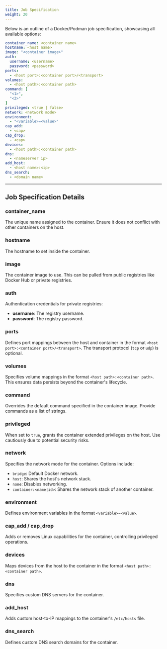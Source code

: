 ```yaml
---
title: Job Specification
weight: 20
---
```


Below is an outline of a Docker/Podman job specification, showcasing all available options:

```yaml
container_name: <container name>
hostname: <host name>
image: "<container image>"
auth:
  username: <username>
  password: <password>
ports:
  - <host port>:<container port>/<transport>
volumes:
  - <host path>:<container path>
command: [
  "<1>",
  "<2>"
]
privileged: <true | false>
network: <network mode>
environment:
  - "<variable>=<value>"
cap_add:
  - <cap>
cap_drop:
  - <cap>
devices:
  - <host path>:<container path>
dns:
  - <nameserver ip>
add_host:
  - <host name>:<ip>
dns_search:
  - <domain name>
```

---

## Job Specification Details

### **container_name**
The unique name assigned to the container. Ensure it does not conflict with other containers on the host.

### **hostname**
The hostname to set inside the container.

### **image**
The container image to use. This can be pulled from public registries like Docker Hub or private registries.

### **auth**
Authentication credentials for private registries:
- **username**: The registry username.
- **password**: The registry password.

### **ports**
Defines port mappings between the host and container in the format `<host port>:<container port>/<transport>`. The transport protocol (`tcp` or `udp`) is optional.

### **volumes**
Specifies volume mappings in the format `<host path>:<container path>`. This ensures data persists beyond the container's lifecycle.

### **command**
Overrides the default command specified in the container image. Provide commands as a list of strings.

### **privileged**
When set to `true`, grants the container extended privileges on the host. Use cautiously due to potential security risks.

### **network**
Specifies the network mode for the container. Options include:
- `bridge`: Default Docker network.
- `host`: Shares the host's network stack.
- `none`: Disables networking.
- `container:<name|id>`: Shares the network stack of another container.

### **environment**
Defines environment variables in the format `<variable>=<value>`.

### **cap_add / cap_drop**
Adds or removes Linux capabilities for the container, controlling privileged operations.

### **devices**
Maps devices from the host to the container in the format `<host path>:<container path>`.

### **dns**
Specifies custom DNS servers for the container.

### **add_host**
Adds custom host-to-IP mappings to the container's `/etc/hosts` file.

### **dns_search**
Defines custom DNS search domains for the container.

